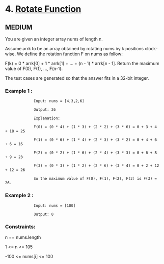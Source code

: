 # 4. [Rotate Function](https://leetcode.com/problems/rotate-function/description/)

## MEDIUM

You are given an integer array nums of length n.

Assume arrk to be an array obtained by rotating nums by k positions clock-wise. We define the rotation function F on nums as follow:

F(k) = 0 * arrk[0] + 1 * arrk[1] + ... + (n - 1) * arrk[n - 1].
Return the maximum value of F(0), F(1), ..., F(n-1).

The test cases are generated so that the answer fits in a 32-bit integer.

 

### Example 1 :

                 Input: nums = [4,3,2,6]

                 Output: 26

                 Explanation:

                 F(0) = (0 * 4) + (1 * 3) + (2 * 2) + (3 * 6) = 0 + 3 + 4 + 18 = 25

                 F(1) = (0 * 6) + (1 * 4) + (2 * 3) + (3 * 2) = 0 + 4 + 6 + 6 = 16

                 F(2) = (0 * 2) + (1 * 6) + (2 * 4) + (3 * 3) = 0 + 6 + 8 + 9 = 23

                 F(3) = (0 * 3) + (1 * 2) + (2 * 6) + (3 * 4) = 0 + 2 + 12 + 12 = 26

                 So the maximum value of F(0), F(1), F(2), F(3) is F(3) = 26.


### Example 2 :


                 Input: nums = [100]

                 Output: 0

 

### Constraints:


n == nums.length

1 <= n <= 105

-100 <= nums[i] <= 100
